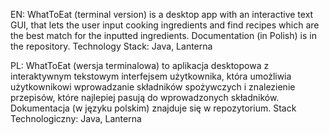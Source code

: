 EN: WhatToEat (terminal version) is a desktop app with an interactive text GUI, that lets the user input cooking ingredients and find recipes which are the best match for the inputted ingredients.
Documentation (in Polish) is in the repository.
Technology Stack: Java, Lanterna

PL: WhatToEat (wersja terminalowa) to aplikacja desktopowa z interaktywnym tekstowym interfejsem użytkownika, która umożliwia użytkownikowi wprowadzanie składników spożywczych i znalezienie przepisów, które najlepiej pasują do wprowadzonych składników.
Dokumentacja (w języku polskim) znajduje się w repozytorium.
Stack Technologiczny: Java, Lanterna
